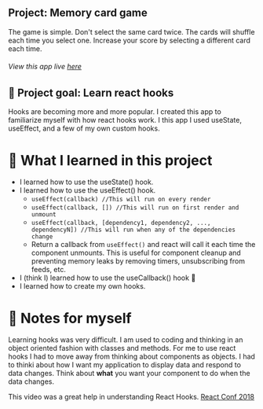## Project: Memory card game 
The game is simple. Don't select the same card twice. The cards will shuffle each time you select one. Increase your score by selecting a different card each time. 

###### View this app live [here](https://bshowen.github.io/harry-potter-memory-cards/)
## 🙌 Project goal: Learn react hooks   
Hooks are becoming more and more popular. I created this app to familiarize myself with how react hooks work. I this app I used useState, useEffect, and a few of my own custom hooks. 

# 🧠 What I learned in this project
- I learned how to use the useState() hook. 
- I learned how to use the useEffect() hook. 
  - `useEffect(callback) //This will run on every render`
  - `useEffect(callback, []) //This will run on first render and unmount`
  - `useEffect(callback, [dependency1, dependency2, ..., dependencyN]) //This will run when any of the dependencies change`
  - Return a callback from `useEffect()` and react will call it each time the component unmounts. This is useful for component cleanup and preventing memory leaks by removing timers, unsubscribing from feeds, etc. 
- I (think I) learned how to use the useCallback() hook 😬
- I learned how to create my own hooks. 

# 📝 Notes for myself
Learning hooks was very difficult. I am used to coding and thinking in an object oriented fashion with classes and methods. For me to use react hooks I had to move away from thinking about components as objects. I had to thinki about how I want my application to display data and respond to data changes. Think about **what** you want your component to do when the data changes. 

This video was a great help in understanding React Hooks. [React Conf 2018 ](https://youtu.be/dpw9EHDh2bM?t=1069)
